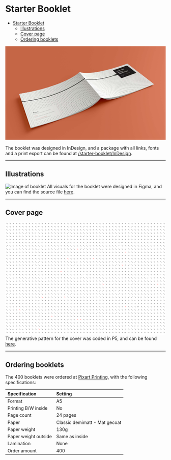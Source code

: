 # Starter Booklet

- [Starter Booklet](#starter-booklet)
  - [Illustrations](#illustrations)
  - [Cover page](#cover-page)
  - [Ordering booklets](#ordering-booklets)

![Image of booklet](../../assets/Booklet-front-and-back.jpg)

The booklet was designed in InDesign, and a package with all links, fonts and a print export can be found at [/starter-booklet/InDesign](./InDesign/).

---

## Illustrations
![Image of booklet](../../assets/illustrations.jpg)
All visuals for the booklet were designed in Figma, and you can find the source file [here](../physical-box/Figma-working-file/Connected-Interaction-Kit.fig).

---

## Cover page
![Generative pattern](InDesign/Links/pattern-2.svg)
The generative pattern for the cover was coded in P5, and can be found [here](https://editor.p5js.org/ueberf/sketches/SZFujwDUz).

---

## Ordering booklets
The 400 booklets were ordered at [Pixart Printing](https://www.pixartprinting.nl/printen-tijdschriften-boeken-catalogi/met-nietjes-gebonden/), with the following specifications:

| Specification | Setting |
| :--- | :--- |
| Format | A5 |
| Printing B/W inside | No |
| Page count | 24 pages |
| Paper | Classic demimatt - Mat gecoat |
| Paper weight | 130g |
| Paper weight outside | Same as inside |
| Lamination | None |
| Order amount | 400 |

